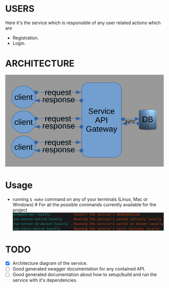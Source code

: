 # USERS
Here it's the service which is responsible of any user related actions which are
- Registration.
- Login.

# ARCHITECTURE
![architecture_diagram](architecture_diagram.svg)

# Usage

- running `$ make` command on any of your terminals (Linux, Mac or Windows) # For all the possible commands currently available for the project
  ![current_make_list](current_make_list.png)

# TODO
- [x] Architecture diagram of the service.
- [ ] Good generated swagger documentation for any contained API.
- [ ] Good generated documentation about how to setup/build and run the service with it's dependencies.